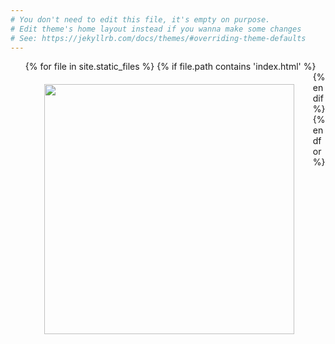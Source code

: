 ```yaml
---
# You don't need to edit this file, it's empty on purpose.
# Edit theme's home layout instead if you wanna make some changes
# See: https://jekyllrb.com/docs/themes/#overriding-theme-defaults
---
```


<ul>
  {% for file in site.static_files %}
    {% if file.path contains 'index.html' %}
      <li style="list-style: none; float: left; margin: 20px 30px;">
        <a href="{{ file.path }}">
          <img width="400px" src="{{ file.path | replace: 'index.html', 'fachada.png' }}" />
        </a>
      </li>
    {% endif %}
  {% endfor %}
</ul>
